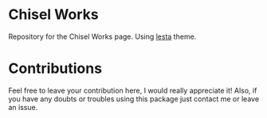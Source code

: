 # Chisel Works

Repository for the Chisel Works page. Using [lesta](https://github.com/oAGoulart/lesta) theme.

# Contributions

Feel free to leave your contribution here, I would really appreciate it!
Also, if you have any doubts or troubles using this package just contact me or leave an issue.
